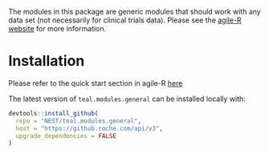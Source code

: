 The modules in this package are generic modules that should work with any data set (not necessarily for clinical trials
data). Please see the [agile-R website](http://go.roche.com/agile-R) for more information.

# Installation

Please refer to the quick start section in agile-R [here](https://pages.github.roche.com/NEST/docs/hugo/NEST/agile-R/master/quick_start/install-nest-environment/)

The latest version of `teal.modules.general` can be installed locally with:

```r
devtools::install_github(
  repo = "NEST/teal.modules.general",
  host = "https://github.roche.com/api/v3",
  upgrade_dependencies = FALSE
)
```
